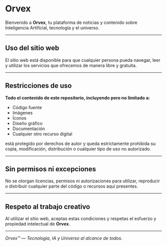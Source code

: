 # Orvex

Bienvenido a **Orvex**, tu plataforma de noticias y contenido sobre Inteligencia Artificial, tecnología y el universo.

---

## Uso del sitio web

El sitio web está disponible para que cualquier persona pueda navegar, leer y utilizar los servicios que ofrecemos de manera libre y gratuita.

---

## Restricciones de uso

**Todo el contenido de este repositorio, incluyendo pero no limitado a:**

- Código fuente  
- Imágenes  
- Íconos  
- Diseño gráfico  
- Documentación  
- Cualquier otro recurso digital

está protegido por derechos de autor y queda estrictamente prohibida su copia, modificación, distribución o cualquier tipo de uso no autorizado.

---

## Sin permisos ni excepciones

No se otorgan licencias, permisos ni autorizaciones para utilizar, reproducir o distribuir cualquier parte del código o recursos aquí presentes.

---

## Respeto al trabajo creativo

Al utilizar el sitio web, aceptas estas condiciones y respetas el esfuerzo y propiedad intelectual de **Orvex**.

---

*Orvex™ — Tecnología, IA y Universo al alcance de todos.*
